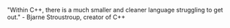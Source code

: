"Within C++, there is a much smaller and cleaner language struggling to get out." - Bjarne Stroustroup, creator of C++